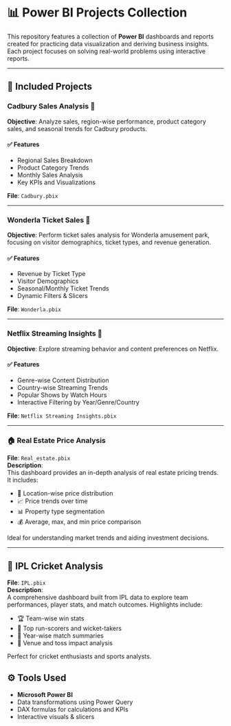 # 📊 Power BI Projects Collection

This repository features a collection of **Power BI** dashboards and reports created for practicing data visualization and deriving business insights. Each project focuses on solving real-world problems using interactive reports.

---

## 📁 Included Projects

### Cadbury Sales Analysis 🍫
**Objective**: Analyze sales, region-wise performance, product category sales, and seasonal trends for Cadbury products.

#### ✅ Features
- Regional Sales Breakdown
- Product Category Trends
- Monthly Sales Analysis
- Key KPIs and Visualizations

**File**: `Cadbury.pbix`

---

### Wonderla Ticket Sales 🎢
**Objective**: Perform ticket sales analysis for Wonderla amusement park, focusing on visitor demographics, ticket types, and revenue generation.

#### ✅ Features
- Revenue by Ticket Type
- Visitor Demographics
- Seasonal/Monthly Ticket Trends
- Dynamic Filters & Slicers

**File**: `Wonderla.pbix`

---

###  Netflix Streaming Insights 🎥
**Objective**: Explore streaming behavior and content preferences on Netflix.

#### ✅ Features
- Genre-wise Content Distribution
- Country-wise Streaming Trends
- Popular Shows by Watch Hours
- Interactive Filtering by Year/Genre/Country

**File**: `Netflix Streaming Insights.pbix`

---

### 🏠 Real Estate Price Analysis

**File**: `Real_estate.pbix`  
**Description**:  
This dashboard provides an in-depth analysis of real estate pricing trends. It includes:

- 📍 Location-wise price distribution  
- 📈 Price trends over time  
- 📊 Property type segmentation  
- 💰 Average, max, and min price comparison  

Ideal for understanding market trends and aiding investment decisions.

---

## 🏏 IPL Cricket Analysis

**File**: `IPL.pbix`  
**Description**:  
A comprehensive dashboard built from IPL data to explore team performances, player stats, and match outcomes. Highlights include:

- 🏆 Team-wise win stats  
- 🧢 Top run-scorers and wicket-takers  
- 📅 Year-wise match summaries  
- 📌 Venue and toss impact analysis  

Perfect for cricket enthusiasts and sports analysts.


## ⚙️ Tools Used
- **Microsoft Power BI**
- Data transformations using Power Query
- DAX formulas for calculations and KPIs
- Interactive visuals & slicers
